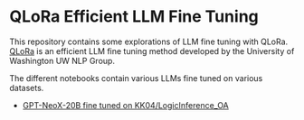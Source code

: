 # QLoRa Efficient LLM Fine Tuning

This repository contains some explorations of LLM fine tuning with QLoRa. [QLoRa](https://arxiv.org/abs/2305.14314) is an efficient LLM fine tuning method developed by the University of Washington UW NLP Group.



The different notebooks contain various LLMs fine tuned on various datasets.

- [GPT-NeoX-20B fine tuned on KK04/LogicInference_OA]()



